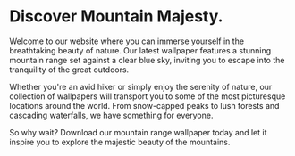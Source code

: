 <!--
Write me markdown content of website with wallpaper:

"A mountain range with a clear blue sky"

The header of the page should not be copy of the text but rather a real content of the website which is using this wallpaper.
-->

<!--font:Poppins-->

# Discover Mountain Majesty.

Welcome to our website where you can immerse yourself in the breathtaking beauty of nature. Our latest wallpaper features a stunning mountain range set against a clear blue sky, inviting you to escape into the tranquility of the great outdoors.

Whether you're an avid hiker or simply enjoy the serenity of nature, our collection of wallpapers will transport you to some of the most picturesque locations around the world. From snow-capped peaks to lush forests and cascading waterfalls, we have something for everyone.

So why wait? Download our mountain range wallpaper today and let it inspire you to explore the majestic beauty of the mountains.
